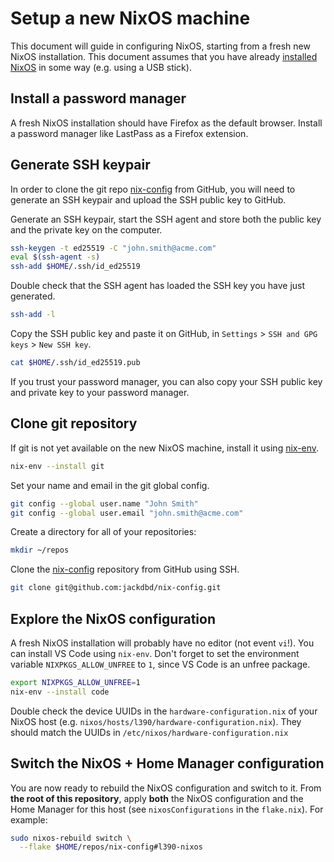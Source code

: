 # Setup a new NixOS machine

This document will guide in configuring NixOS, starting from a fresh new NixOS installation. This document assumes that you have already [installed NixOS](https://nixos.wiki/wiki/NixOS_Installation_Guide) in some way (e.g. using a USB stick).

## Install a password manager

A fresh NixOS installation should have Firefox as the default browser. Install a password manager like LastPass as a Firefox extension.

## Generate SSH keypair

In order to clone the git repo [nix-config](https://github.com/jackdbd/nix-config) from GitHub, you will need to generate an SSH keypair and upload the SSH public key to GitHub.

Generate an SSH keypair, start the SSH agent and store both the public key and the private key on the computer.

```sh
ssh-keygen -t ed25519 -C "john.smith@acme.com"
eval $(ssh-agent -s)
ssh-add $HOME/.ssh/id_ed25519
```

Double check that the SSH agent has loaded the SSH key you have just generated.

```sh
ssh-add -l
```

Copy the SSH public key and paste it on GitHub, in `Settings` > `SSH and GPG keys` > `New SSH key`.

```sh
cat $HOME/.ssh/id_ed25519.pub
```

If you trust your password manager, you can also copy your SSH public key and private key to your password manager.

## Clone git repository

If git is not yet available on the new NixOS machine, install it using [nix-env](https://nixos.org/manual/nix/stable/command-ref/nix-env).

```sh
nix-env --install git
```

Set your name and email in the git global config.

```sh
git config --global user.name "John Smith"
git config --global user.email "john.smith@acme.com"
```

Create a directory for all of your repositories:

```sh
mkdir ~/repos
```

Clone the [nix-config](https://github.com/jackdbd/nix-config) repository from GitHub using SSH.

```sh
git clone git@github.com:jackdbd/nix-config.git
```

## Explore the NixOS configuration

A fresh NixOS installation will probably have no editor (not event `vi`!). You can install VS Code using `nix-env`. Don't forget to set the environment variable `NIXPKGS_ALLOW_UNFREE` to `1`, since VS Code is an unfree package.

```sh
export NIXPKGS_ALLOW_UNFREE=1
nix-env --install code
```

Double check the device UUIDs in the `hardware-configuration.nix` of your NixOS host (e.g. `nixos/hosts/l390/hardware-configuration.nix`). They should match the UUIDs in `/etc/nixos/hardware-configuration.nix`

## Switch the NixOS + Home Manager configuration

You are now ready to rebuild the NixOS configuration and switch to it. From **the root of this repository**, apply **both** the NixOS configuration and the Home Manager for this host (see `nixosConfigurations` in the `flake.nix`). For example:

```sh
sudo nixos-rebuild switch \
  --flake $HOME/repos/nix-config#l390-nixos
```
